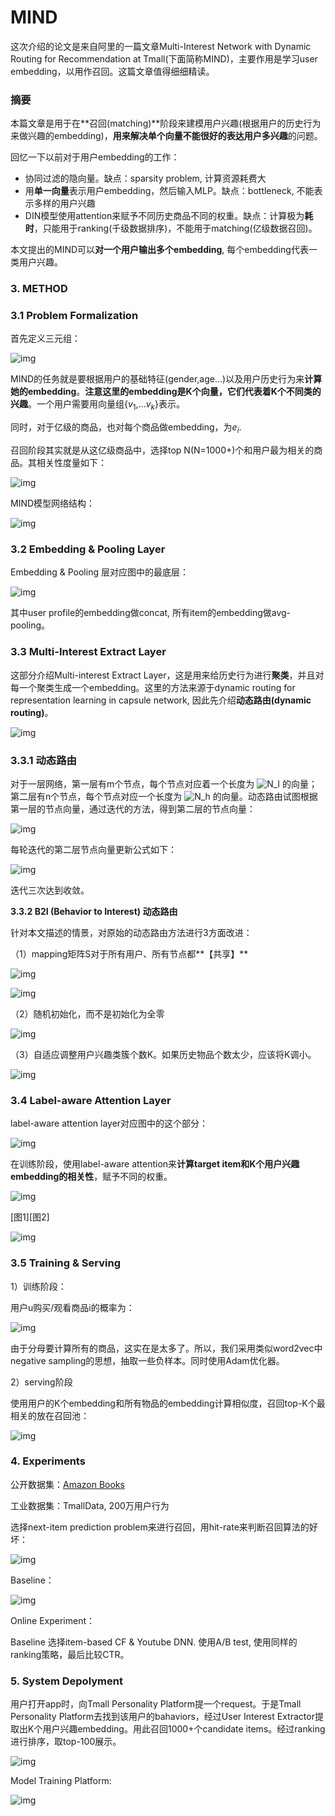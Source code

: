 # MIND

这次介绍的论文是来自阿里的一篇文章Multi-Interest Network with Dynamic Routing for Recommendation at Tmall(下面简称MIND)，主要作用是学习user embedding，以用作召回。这篇文章值得细细精读。

### 摘要

本篇文章是用于在**召回(matching)**阶段来建模用户兴趣(根据用户的历史行为来做兴趣的embedding)，**用来解决单个向量不能很好的表达用户多兴趣**的问题。



回忆一下以前对于用户embedding的工作：

- 协同过滤的隐向量。缺点：sparsity problem, 计算资源耗费大
- 用**单一向量**表示用户embedding，然后输入MLP。缺点：bottleneck, 不能表示多样的用户兴趣
- DIN模型使用attention来赋予不同历史商品不同的权重。缺点：计算极为**耗时**，只能用于ranking(千级数据排序)，不能用于matching(亿级数据召回)。

本文提出的MIND可以**对一个用户输出多个embedding**, 每个embedding代表一类用户兴趣。

### 3. METHOD

### 3.1 Problem Formalization

首先定义三元组：

![img](https://pic3.zhimg.com/v2-0d30a3b56ceb380f2159e89dad3fff4e_b.jpeg)

MIND的任务就是要根据用户的基础特征(gender,age...)以及用户历史行为来**计算她的embedding**。**注意这里的embedding是K个向量，它们代表着K个不同类的兴趣**。一个用户需要用向量组{$v_1$,...$v_k$}表示。

同时，对于亿级的商品，也对每个商品做embedding，为$e_i$.

召回阶段其实就是从这亿级商品中，选择top N(N=1000+)个和用户最为相关的商品。其相关性度量如下：

![img](https://pic1.zhimg.com/v2-b230d3e567563378b09316680f15dcc0_b.jpeg)

MIND模型网络结构：

![img](https://pic4.zhimg.com/v2-10c32a18fdeafb02a8323c25b16bf0f7_b.jpeg)





### 3.2 Embedding & Pooling Layer

Embedding & Pooling 层对应图中的最底层：

![img](https://pic1.zhimg.com/v2-8d62460afb840f395feac965043050f0_b.jpeg)

其中user profile的embedding做concat, 所有item的embedding做avg-pooling。

### 3.3 Multi-Interest Extract Layer

这部分介绍Multi-interest Extract Layer，这是用来给历史行为进行**聚类**，并且对每一个聚类生成一个embedding。这里的方法来源于dynamic routing for representation learning in capsule network, 因此先介绍**动态路由(dynamic routing)**。

![img](https://pic4.zhimg.com/v2-187f2e58d3e5055f73c80c2ffa847617_b.jpeg)

### 3.3.1 动态路由

对于一层网络，第一层有m个节点，每个节点对应着一个长度为 ![N_l](https://www.zhihu.com/equation?tex=N_l) 的向量；第二层有n个节点，每个节点对应一个长度为 ![N_h](https://www.zhihu.com/equation?tex=N_h) 的向量。动态路由试图根据第一层的节点向量，通过迭代的方法，得到第二层的节点向量：

![img](https://pic3.zhimg.com/v2-5a34c48f9c95c12b905b2157e1a4c05a_b.jpeg)

每轮迭代的第二层节点向量更新公式如下：

![img](https://pic4.zhimg.com/v2-305a495979f9d67081b55fac35a7fdff_b.jpeg)

迭代三次达到收敛。

**3.3.2 B2I (Behavior to Interest) 动态路由**

针对本文描述的情景，对原始的动态路由方法进行3方面改进：

（1）mapping矩阵S对于所有用户、所有节点都**【共享】**

![img](https://pic4.zhimg.com/v2-3e3bc3fb225e067a8a7564d8a04016c7_b.jpeg)

![img](https://pic3.zhimg.com/v2-3dbe93e936e920f2a149624718850c0e_b.jpeg)

（2）随机初始化，而不是初始化为全零

![img](https://pic4.zhimg.com/v2-e1917181535f512f9b3a26beae1a310f_b.jpeg)

（3）自适应调整用户兴趣类簇个数K。如果历史物品个数太少，应该将K调小。

![img](https://pic4.zhimg.com/v2-5492acf0e3c7ff60154b63deade401f3_b.jpeg)

### 3.4 Label-aware Attention Layer

label-aware attention layer对应图中的这个部分：

![img](https://pic3.zhimg.com/v2-1a215b747db243dcf642691f8642f322_b.jpg)

在训练阶段，使用label-aware attention来**计算target item和K个用户兴趣embedding的相关性**，赋予不同的权重。

![img](https://pic3.zhimg.com/v2-a9bd5f30988007f4bf527a40c40d90ca_b.jpg)

[图1][图2]

![img](https://pic1.zhimg.com/v2-84069b9761a05fe945e38b7a645f7188_b.jpg)

### 3.5 Training & Serving

1）训练阶段：

用户u购买/观看商品i的概率为：

![img](https://pic4.zhimg.com/v2-1f7e63f36b24a71780aa983be0358357_b.jpg)

由于分母要计算所有的商品，这实在是太多了。所以，我们采用类似word2vec中negative sampling的思想，抽取一些负样本。同时使用Adam优化器。

2）serving阶段

使用用户的K个embedding和所有物品的embedding计算相似度，召回top-K个最相关的放在召回池：

![img](https://pic1.zhimg.com/v2-72de85d96b8c024a6b1bff53b50e3c7c_b.png)

### 4. Experiments

公开数据集：[Amazon Books](http://jmcauley.ucsd.edu/data/amazon)

工业数据集：TmallData, 200万用户行为

选择next-item prediction problem来进行召回，用hit-rate来判断召回算法的好坏：

![img](https://pic2.zhimg.com/v2-89b1668dfee63d27e6385be42ce7b6f5_b.jpg)

Baseline：

![img](https://pic2.zhimg.com/v2-0a93bf91b7744536013f2cdb86f620b9_b.jpg)

Online Experiment：

Baseline 选择item-based CF & Youtube DNN. 使用A/B test, 使用同样的ranking策略，最后比较CTR。

### 5. System Depolyment

用户打开app时，向Tmall Personality Platform提一个request。于是Tmall Personality Platform去找到该用户的bahaviors，经过User Interest Extractor提取出K个用户兴趣embedding。用此召回1000+个candidate items。经过ranking进行排序，取top-100展示。

![img](https://pic2.zhimg.com/v2-83eda61a1a572b7539fe126480e7af9d_b.jpeg)

Model Training Platform:

![img](https://pic4.zhimg.com/v2-31384d946491534f80efe45ee5460a57_b.jpeg)




  